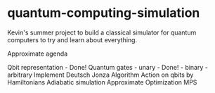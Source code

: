# quantum-computing-simulation

Kevin's summer project to build a classical simulator for quantum computers to try and learn about everything.

Approximate agenda

Qbit representation - Done! 
Quantum gates
	- unary - Done!
	- binary
	- arbitrary
Implement Deutsch Jonza Algorithm
Action on qbits by Hamiltonians
Adiabatic simulation
Approximate Optimization
MPS